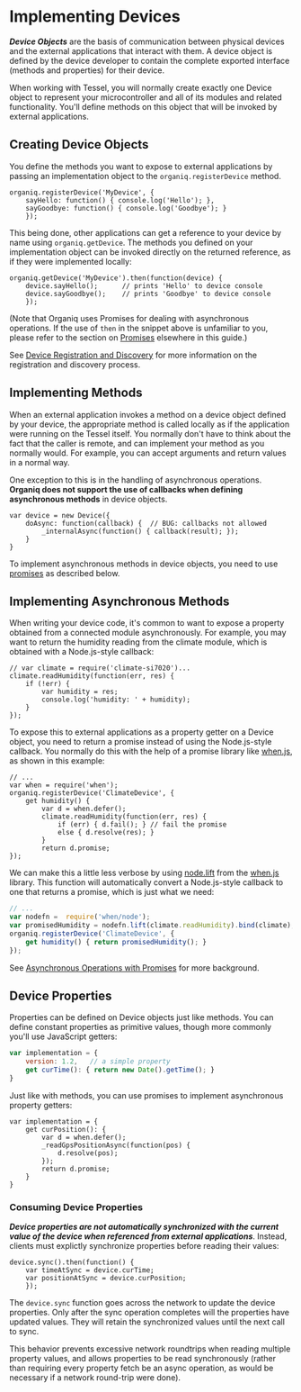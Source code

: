 # Implementing Devices

***Device Objects*** are the basis of communication between physical devices and the external applications that interact with them. A device object is defined by the device developer to contain the complete exported interface (methods and properties) for their device.

When working with Tessel, you will normally create exactly one Device object to represent your microcontroller and all of its modules and related functionality. You'll define methods on this object that will be invoked by external applications.

## Creating Device Objects

You define the methods you want to expose to external applications by passing an implementation object to the `organiq.registerDevice` method.

    organiq.registerDevice('MyDevice', {
        sayHello: function() { console.log('Hello'); },
        sayGoodbye: function() { console.log('Goodbye'); }
        });

This being done, other applications can get a reference to your device by name using `organiq.getDevice`. The methods you defined on your implementation object can be invoked directly on the returned reference, as if they were implemented locally:

    organiq.getDevice('MyDevice').then(function(device) {
        device.sayHello();      // prints 'Hello' to device console
        device.sayGoodbye();    // prints 'Goodbye' to device console
        });

(Note that Organiq uses Promises for dealing with asynchronous operations. If the use of `then` in the snippet above is unfamiliar to you, please refer to the section on [Promises](promises.md) elsewhere in this guide.)

See [Device Registration and Discovery](registration.md) for more information on the registration and discovery process.

## Implementing Methods

When an external application invokes a method on a device object defined by your device, the appropriate method is called locally as if the application were running on the Tessel itself. You normally don't have to think about the fact that the caller is remote, and can implement your method as you normally would. For example, you can accept arguments and return values in a normal way.

One exception to this is in the handling of asynchronous operations. **Organiq does not support the use of callbacks when defining asynchronous methods** in device objects. 

    var device = new Device({
        doAsync: function(callback) {  // BUG: callbacks not allowed
            _internalAsync(function() { callback(result); });
        }
    }

To implement asynchronous methods in device objects, you need to use [promises](http://www.promisesaplus.com) as described below.

## Implementing Asynchronous Methods

When writing your device code, it's common to want to expose a property obtained from a connected module asynchronously. For example, you may want to return the humidity reading from the climate module, which is obtained with a Node.js-style callback:

    // var climate = require('climate-si7020')...
    climate.readHumidity(function(err, res) {
        if (!err) {
            var humidity = res;
            console.log('humidity: ' + humidity);
        }
    });

To expose this to external applications as a property getter on a Device object, you need to return a promise instead of using the Node.js-style callback. You normally do this with the help of a promise library like [when.js](https://github.com/cujojs/when), as shown in this example:

    // ...
    var when = require('when');
    organiq.registerDevice('ClimateDevice', {
        get humidity() {
            var d = when.defer();
            climate.readHumidity(function(err, res) {
                if (err) { d.fail(); } // fail the promise
                else { d.resolve(res); }
            }
            return d.promise;
    });

We can make this a little less verbose by using [node.lift](https://github.com/cujojs/when/blob/master/docs/api.md#nodelift) from the [when.js](https://github.com/cujojs/when) library. This function will automatically convert a Node.js-style callback to one that returns a promise, which is just what we need:

```JavaScript
// ...
var nodefn =  require('when/node');
var promisedHumidity = nodefn.lift(climate.readHumidity).bind(climate);
organiq.registerDevice('ClimateDevice', {
    get humidity() { return promisedHumidity(); }
});
```

See [Asynchronous Operations with Promises](promises.md) for more background.

## Device Properties

Properties can be defined on Device objects just like methods. You can define constant properties as primitive values, though more commonly you'll use JavaScript getters:

```JavaScript
var implementation = {
    version: 1.2,   // a simple property
    get curTime(): { return new Date().getTime(); }
}
```

Just like with methods, you can use promises to implement asynchronous property getters:

    var implementation = {
        get curPosition(): { 
            var d = when.defer();
            _readGpsPositionAsync(function(pos) {
                d.resolve(pos);
            });
            return d.promise;
        }
    }

### Consuming Device Properties

***Device properties are not automatically synchronized with the current value of the device when referenced from external applications***. Instead, clients must explictly synchronize properties before reading their values:

    device.sync().then(function() {
        var timeAtSync = device.curTime;
        var positionAtSync = device.curPosition;
        });

The `device.sync` function goes across the network to update the device properties. Only after the sync operation completes will the properties have updated values. They will retain the synchronized values until the next call to sync.

This behavior prevents excessive network roundtrips when reading multiple property values, and allows properties to be read synchronously (rather than requiring every property fetch be an async operation, as would be necessary if a network round-trip were done).
